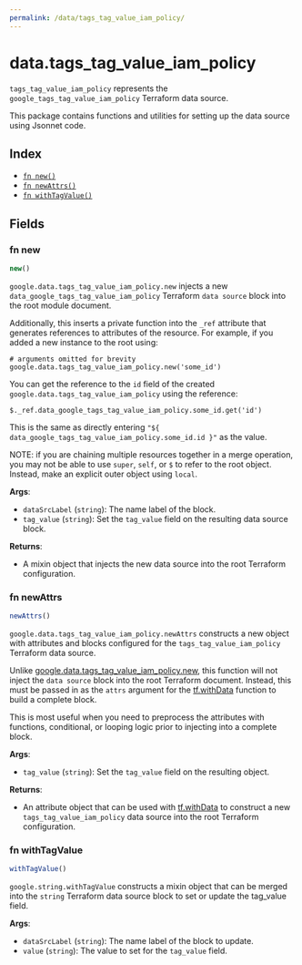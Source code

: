 ```yaml
---
permalink: /data/tags_tag_value_iam_policy/
---
```


# data.tags_tag_value_iam_policy

`tags_tag_value_iam_policy` represents the `google_tags_tag_value_iam_policy` Terraform data source.



This package contains functions and utilities for setting up the data source using Jsonnet code.


## Index

* [`fn new()`](#fn-new)
* [`fn newAttrs()`](#fn-newattrs)
* [`fn withTagValue()`](#fn-withtagvalue)

## Fields

### fn new

```ts
new()
```


`google.data.tags_tag_value_iam_policy.new` injects a new `data_google_tags_tag_value_iam_policy` Terraform `data source`
block into the root module document.

Additionally, this inserts a private function into the `_ref` attribute that generates references to attributes of the
resource. For example, if you added a new instance to the root using:

    # arguments omitted for brevity
    google.data.tags_tag_value_iam_policy.new('some_id')

You can get the reference to the `id` field of the created `google.data.tags_tag_value_iam_policy` using the reference:

    $._ref.data_google_tags_tag_value_iam_policy.some_id.get('id')

This is the same as directly entering `"${ data_google_tags_tag_value_iam_policy.some_id.id }"` as the value.

NOTE: if you are chaining multiple resources together in a merge operation, you may not be able to use `super`, `self`,
or `$` to refer to the root object. Instead, make an explicit outer object using `local`.

**Args**:
  - `dataSrcLabel` (`string`): The name label of the block.
  - `tag_value` (`string`): Set the `tag_value` field on the resulting data source block.

**Returns**:
- A mixin object that injects the new data source into the root Terraform configuration.


### fn newAttrs

```ts
newAttrs()
```


`google.data.tags_tag_value_iam_policy.newAttrs` constructs a new object with attributes and blocks configured for the `tags_tag_value_iam_policy`
Terraform data source.

Unlike [google.data.tags_tag_value_iam_policy.new](#fn-new), this function will not inject the `data source`
block into the root Terraform document. Instead, this must be passed in as the `attrs` argument for the
[tf.withData](https://github.com/tf-libsonnet/core/tree/main/docs#fn-withdata) function to build a complete block.

This is most useful when you need to preprocess the attributes with functions, conditional, or looping logic prior to
injecting into a complete block.

**Args**:
  - `tag_value` (`string`): Set the `tag_value` field on the resulting object.

**Returns**:
  - An attribute object that can be used with [tf.withData](https://github.com/tf-libsonnet/core/tree/main/docs#fn-withdata) to construct a new `tags_tag_value_iam_policy` data source into the root Terraform configuration.


### fn withTagValue

```ts
withTagValue()
```

`google.string.withTagValue` constructs a mixin object that can be merged into the `string`
Terraform data source block to set or update the tag_value field.



**Args**:
  - `dataSrcLabel` (`string`): The name label of the block to update.
  - `value` (`string`): The value to set for the `tag_value` field.
